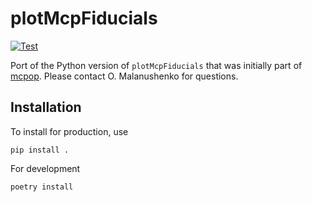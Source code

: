 # plotMcpFiducials

[![Test](https://github.com/sdss/plotMcpFiducials/actions/workflows/test.yml/badge.svg)](https://github.com/sdss/plotMcpFiducials/actions/workflows/test.yml)

Port of the Python version of `plotMcpFiducials` that was initially part of [mcpop](https://github.com/sdss/mcpop/blob/main/bin/plotMcpFiducials). Please contact O. Malanushenko for questions.

## Installation

To install for production, use

```console
pip install .
```

For development

```console
poetry install
```
